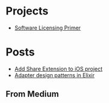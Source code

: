 Projects
========
+ [Software Licensing Primer](https://toraritte.github.io/software-licensing-a-primer/)

Posts
=====
+ [Add Share Extension to iOS project](add-share-extension-to-ios-project.md)
+ [Adapter design patterns in Elixir](adapter-design-patterns-in-elixir.md)

From Medium
-----------
